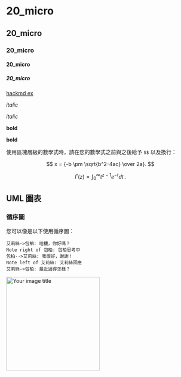# 20_micro
## 20_micro
### 20_micro
#### 20_micro
##### 20_micro

[hackmd ex](https://hackmd.io/@hackmd/E1UakUq8)

*italic*

_italic_

**bold**

__bold__


使用區塊層級的數學式時，請在您的數學式之前與之後給予 `$$` 以及換行：

$$
x = {-b \pm \sqrt{b^2-4ac} \over 2a}.
$$

$$
\Gamma(z) = \int_0^\infty t^{z-1}e^{-t}dt\,.
$$

## UML 圖表

### 循序圖

您可以像是以下使用循序圖：

```sequence
艾莉絲->包柏: 哈摟，你好嗎？
Note right of 包柏: 包柏思考中
包柏-->艾莉絲: 我很好，謝謝！
Note left of 艾莉絲: 艾莉絲回應
艾莉絲->包柏: 最近過得怎樣？
```


<img src="https://github.com/wenh123/2020test/blob/master/logo.png" alt="Your image title" width="250"/>

